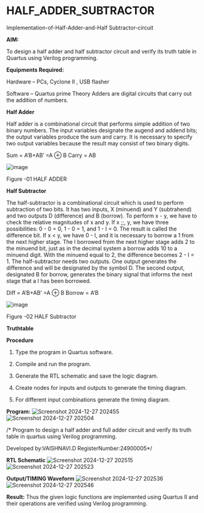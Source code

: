 # HALF_ADDER_SUBTRACTOR

Implementation-of-Half-Adder-and-Half Subtractor-circuit

**AIM:**

To design a half adder and half subtractor circuit and verify its truth table in Quartus using Verilog programming.

**Equipments Required:**

Hardware – PCs, Cyclone II , USB flasher 

Software – Quartus prime Theory Adders are digital circuits that carry out the addition of numbers.

**Half Adder**

Half adder is a combinational circuit that performs simple addition of two binary numbers. The input variables designate the augend and addend bits; the output variables produce the sum and carry. It is necessary to specify two output variables because the result may consist of two binary digits.

Sum = A’B+AB’ =A ⊕ B Carry = AB

![image](https://github.com/naavaneetha/HALF_ADDER_SUBTRACTOR/assets/154305477/bd4a0b2c-cdbc-4184-ab08-81578f121e1f)

Figure -01 HALF ADDER

**Half Subtractor**

The half-subtractor is a combinational circuit which is used to perform subtraction of two bits. It has two inputs, X (minuend) and Y (subtrahend) and two outputs D (difference) and B (borrow). To perform x - y, we have to check the relative magnitudes of x and y. If x ;;, y, we have three possibilities: 0 - 0 = 0, 1 - 0 = 1, and 1 - I = 0. The result is called the difference bit. If x < y, we have 0 - I, and it is necessary to borrow a 1 from the next higher stage. The I borrowed from the next higher stage adds 2 to the minuend bit, just as in the decimal system a borrow adds 10 to a minuend digit. With the minuend equal to 2, the difference becomes 2 - I = 1. The half-subtractor needs two outputs. One output generates the difference and will be designated by the symbol D. The second output, designated B for borrow, generates the binary signal that informs the next stage that a I has been borrowed. 

Diff = A’B+AB’ =A ⊕ B
Borrow = A’B

 ![image](https://github.com/naavaneetha/HALF_ADDER_SUBTRACTOR/assets/154305477/d76b099c-513f-4e7c-843a-e2fd028a531a)

Figure -02 HALF Subtractor

**Truthtable**

**Procedure**

1.	Type the program in Quartus software.

2.	Compile and run the program.

3.	Generate the RTL schematic and save the logic diagram.

4.	Create nodes for inputs and outputs to generate the timing diagram.

5.	For different input combinations generate the timing diagram.


**Program:**
![Screenshot 2024-12-27 202455](https://github.com/user-attachments/assets/c1951b65-5f1f-4ea4-959b-1eb395902fc0)
![Screenshot 2024-12-27 202504](https://github.com/user-attachments/assets/12327e2a-45c3-4514-b5d3-bfecb7c2becf)

/* Program to design a half adder and full adder circuit and verify its truth table in quartus using Verilog programming.

Developed by:VAISHNAVI.D RegisterNumber:24900005*/

**RTL Schematic**
![Screenshot 2024-12-27 202515](https://github.com/user-attachments/assets/b248a3bd-00e6-4731-b51d-52feaca93a00)
![Screenshot 2024-12-27 202523](https://github.com/user-attachments/assets/664ca66d-7617-443d-b75a-a53431797460)

**Output/TIMING Waveform**
![Screenshot 2024-12-27 202536](https://github.com/user-attachments/assets/a92d4d3f-a3e0-4b1c-96d6-216d59aed6d7)
![Screenshot 2024-12-27 202546](https://github.com/user-attachments/assets/be30aa5d-898f-4028-8d7f-9c85ecd005d7)

**Result:**
Thus the given logic functions are implemented using Quartus II and their
operations are verified using Verilog programming.
